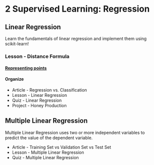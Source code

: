 # 2 Supervised Learning: Regression                 
## Linear Regression                                                               
Learn the fundamentals of linear regression and implement them using scikit-learn! 
### Lesson - Distance Formula
#### [Representing points](https://www.codecademy.com/paths/machine-learning/tracks/regression-skill-path/modules/linear-regression-skill-path/lessons/distance-formula/exercises/euclidean-distance)






#### Organize
- Article - Regression vs. Classification
- Lesson - Linear Regression
- Quiz - Linear Regression
- Project - Honey Production

## Multiple Linear Regression                                                      
Multiple Linear Regression uses two or more independent variables to predict the value of
the dependent variable.
- Article - Training Set vs Validation Set vs Test Set
- Lesson - Multiple Linear Regression
- Quiz - Multiple Linear Regression
